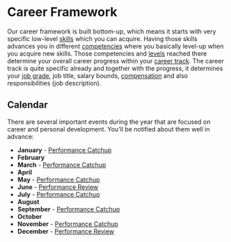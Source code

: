 # Career Framework

Our career framework is built bottom-up, which means it starts with very specific low-level [skills](competencies.md#skills) which you can acquire. Having those skills advances you in different [competencies](competencies.md) where you basically level-up when you acquire new skills. Those competencies and [levels](competencies.md#levels) reached there determine your overall career progress within your [career track](career-tracks.md). The career track is quite specific already and together with the progress, it determines your [job grade](grades.md), job title, salary bounds, [compensation](compensation.md) and also responsibilities (job description).

## Calendar

There are several important events during the year that are focused on career and personal development. You'll be notified about them well in advance:

- **January** - [Performance Catchup](performance-catchups.md)
- **February**
- **March** - [Performance Catchup](performance-catchups.md)
- **April**
- **May** - [Performance Catchup](performance-catchups.md)
- **June** - [Performance Review](performance-reviews.md)
- **July** - [Performance Catchup](performance-catchups.md)
- **August**
- **September** - [Performance Catchup](performance-catchups.md)
- **October** 
- **November** - [Performance Catchup](performance-catchups.md)
- **December** - [Performance Review](performance-reviews.md)
